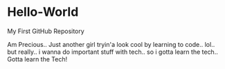 # Hello-World
My First GitHub Repository

Am Precious.. Just another girl tryin'a look cool by learning to code..
lol..
but really.. i wanna do important stuff with tech..
so i gotta learn the tech..
Gotta learn the Tech!
